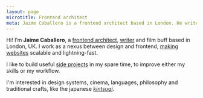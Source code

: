 ```yaml
---
layout: page
microtitle: Frontend architect
meta: Jaime Caballero is a frontend architect based in London. He writes about about Sass, web performance and more.
---
```


<p class="c-intro c-intro--color" id="skip" tabindex="-1">Hi! I’m <strong>Jaime Caballero</strong>, a <a href="/about/">frontend architect</a>, <a href="/articles/">writer</a> and film buff based in London, UK. I work as a nexus between design and frontend, <a href="/work/">making websites</a> scalable and lightning-fast.</p>

<p class="c-intro c-intro--color">
I like to build useful <a href="/projects/">side projects</a> in my spare time, to improve either my skills or my workflow.
</p>

<p class="c-intro c-intro--color">
I'm interested in design systems, cinema, languages, philosophy and traditional crafts, like the japanese <a href="https://youtu.be/lT55_u8URU0"><em>kintsugi</em></a>.
</p>